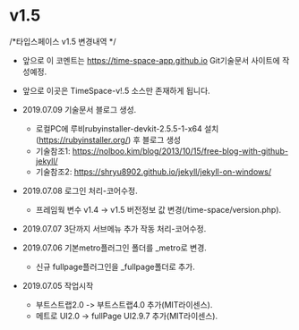 # v1.5
 /*타입스페이스 v1.5 변경내역 */ 
 - 앞으로 이 코멘트는 https://time-space-app.github.io Git기술문서 사이트에 작성예정.
 - 앞으로 이곳은 TimeSpace-v!.5 소스만 존재하게 됩니다.
 
 - 2019.07.09 기술문서 블로그 생성.
    - 로컬PC에 루비rubyinstaller-devkit-2.5.5-1-x64 설치(https://rubyinstaller.org/) 후 블로그 생성
    - 기술참조1: https://nolboo.kim/blog/2013/10/15/free-blog-with-github-jekyll/
    - 기술참조2: https://shryu8902.github.io/jekyll/jekyll-on-windows/
 - 2019.07.08 로그인 처리-코어수정.
    - 프레임웍 변수 v1.4 -> v1.5 버전정보 값 변경(/time-space/version.php).
 - 2019.07.07 3단까지 서브메뉴 추가 작동 처리-코어수정.
 - 2019.07.06 기본metro플러그인 폴더를 _metro로 변경.
    - 신규 fullpage플러그인을 _fullpage폴더로 추가.
 - 2019.07.05 작업시작
    - 부트스트랩2.0 -> 부트스트랩4.0 추가(MIT라이센스).
    - 메트로 UI2.0 -> fullPage UI2.9.7 추가(MIT라이센스).
